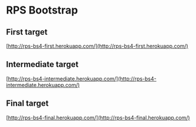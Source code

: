 # RPS Bootstrap

## First target

[http://rps-bs4-first.herokuapp.com/](http://rps-bs4-first.herokuapp.com/)

## Intermediate target

[http://rps-bs4-intermediate.herokuapp.com/](http://rps-bs4-intermediate.herokuapp.com/)

## Final target

[http://rps-bs4-final.herokuapp.com/](http://rps-bs4-final.herokuapp.com/)
